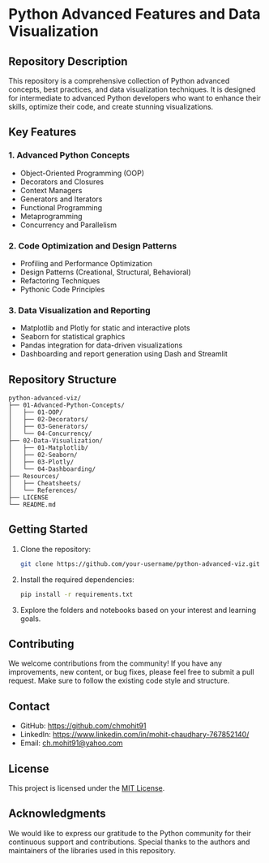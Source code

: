 # Python Advanced Features and Data Visualization

## Repository Description

This repository is a comprehensive collection of Python advanced concepts, best practices, and data visualization techniques. It is designed for intermediate to advanced Python developers who want to enhance their skills, optimize their code, and create stunning visualizations.

## Key Features

### 1. **Advanced Python Concepts**
- Object-Oriented Programming (OOP)
- Decorators and Closures
- Context Managers
- Generators and Iterators
- Functional Programming
- Metaprogramming
- Concurrency and Parallelism

### 2. **Code Optimization and Design Patterns**
- Profiling and Performance Optimization
- Design Patterns (Creational, Structural, Behavioral)
- Refactoring Techniques
- Pythonic Code Principles

### 3. **Data Visualization and Reporting**
- Matplotlib and Plotly for static and interactive plots
- Seaborn for statistical graphics
- Pandas integration for data-driven visualizations
- Dashboarding and report generation using Dash and Streamlit

## Repository Structure

```
python-advanced-viz/
├── 01-Advanced-Python-Concepts/
│   ├── 01-OOP/
│   ├── 02-Decorators/
│   ├── 03-Generators/
│   └── 04-Concurrency/
├── 02-Data-Visualization/
│   ├── 01-Matplotlib/
│   ├── 02-Seaborn/
│   ├── 03-Plotly/
│   └── 04-Dashboarding/
├── Resources/
│   ├── Cheatsheets/
│   └── References/
├── LICENSE
└── README.md
```

## Getting Started

1. Clone the repository:
   ```bash
   git clone https://github.com/your-username/python-advanced-viz.git
   ```

2. Install the required dependencies:
   ```bash
   pip install -r requirements.txt
   ```

3. Explore the folders and notebooks based on your interest and learning goals.

## Contributing

We welcome contributions from the community! If you have any improvements, new content, or bug fixes, please feel free to submit a pull request. Make sure to follow the existing code style and structure.

## Contact

- GitHub: https://github.com/chmohit91
- LinkedIn: https://www.linkedin.com/in/mohit-chaudhary-767852140/
- Email: ch.mohit91@yahoo.com

## License

This project is licensed under the [MIT License](LICENSE).

## Acknowledgments

We would like to express our gratitude to the Python community for their continuous support and contributions. Special thanks to the authors and maintainers of the libraries used in this repository.
